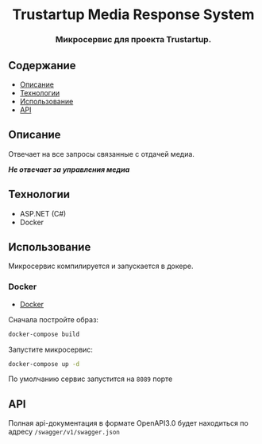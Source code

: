 <h1 align="center"> Trustartup Media Response System </h1>

<h3 align="center">
  Микросервис для проекта Trustartup.
</h3>

## Содержание

-   [Описание](#описание)
-   [Технологии](#технологии)
-   [Использование](#использование)
-   [API](#api)

## Описание

Отвечает на все запросы связанные с отдачей медиа.

**_Не отвечает за управления медиа_**

## Технологии

-   ASP.NET (C#)
-   Docker

## Использование

Микросервис компилируется и запускается в докере.

### Docker

-   [Docker](https://www.docker.com/get-docker)

Сначала постройте образ:

```bash
docker-compose build
```

Запустите микросервис:

```bash
docker-compose up -d
```

По умолчанию сервис запустится на `8089` порте

## API

Полная api-документация в формате OpenAPI3.0 будет находиться по адресу `/swagger/v1/swagger.json`

